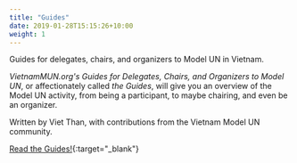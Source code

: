 ```yaml
---
title: "Guides"
date: 2019-01-28T15:15:26+10:00
weight: 1
---
```


Guides for delegates, chairs, and organizers to Model UN in Vietnam.

<!--break-->

_VietnamMUN.org's Guides for Delegates, Chairs, and Organizers to Model UN_, or affectionately called _the Guides_, will give you an overview of the Model UN activity, from being a participant, to maybe chairing, and even be an organizer.

Written by Viet Than, with contributions from the Vietnam Model UN community.

[Read the Guides!](https://guides.vietnammun.org/){:target="_blank"}
